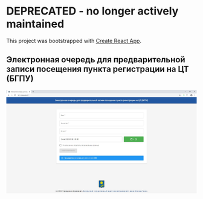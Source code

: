 # DEPRECATED - no longer actively maintained

This project was bootstrapped with [Create React App](https://github.com/facebook/create-react-app).

## Электронная очередь для предварительной записи посещения пункта регистрации на ЦТ (БГПУ)

![GitHub Logo](./app.jpg)
